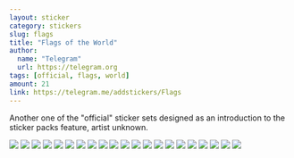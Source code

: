 ```yaml
---
layout: sticker
category: stickers
slug: flags
title: "Flags of the World"
author:
  name: "Telegram"
  url: https://telegram.org
tags: [official, flags, world]
amount: 21
link: https://telegram.me/addstickers/Flags
---
```


Another one of the "official" sticker sets designed as an introduction to the sticker packs feature, artist unknown.

<div class="stickers">
  <div class="stickers-preview">
    <img src="{{ site.baseurl }}/public/stickers/{{ page.slug }}/1.png" />
    <img src="{{ site.baseurl }}/public/stickers/{{ page.slug }}/2.png" />
    <img src="{{ site.baseurl }}/public/stickers/{{ page.slug }}/3.png" />
    <img src="{{ site.baseurl }}/public/stickers/{{ page.slug }}/4.png" />
    <img src="{{ site.baseurl }}/public/stickers/{{ page.slug }}/5.png" />
    <img src="{{ site.baseurl }}/public/stickers/{{ page.slug }}/6.png" />
    <img src="{{ site.baseurl }}/public/stickers/{{ page.slug }}/7.png" />
    <img src="{{ site.baseurl }}/public/stickers/{{ page.slug }}/8.png" />
    <img src="{{ site.baseurl }}/public/stickers/{{ page.slug }}/9.png" />
    <img src="{{ site.baseurl }}/public/stickers/{{ page.slug }}/10.png" />
    <img src="{{ site.baseurl }}/public/stickers/{{ page.slug }}/11.png" />
    <img src="{{ site.baseurl }}/public/stickers/{{ page.slug }}/12.png" />
    <img src="{{ site.baseurl }}/public/stickers/{{ page.slug }}/13.png" />
    <img src="{{ site.baseurl }}/public/stickers/{{ page.slug }}/14.png" />
    <img src="{{ site.baseurl }}/public/stickers/{{ page.slug }}/15.png" />
    <img src="{{ site.baseurl }}/public/stickers/{{ page.slug }}/16.png" />
    <img src="{{ site.baseurl }}/public/stickers/{{ page.slug }}/17.png" />
    <img src="{{ site.baseurl }}/public/stickers/{{ page.slug }}/18.png" />
    <img src="{{ site.baseurl }}/public/stickers/{{ page.slug }}/19.png" />
    <img src="{{ site.baseurl }}/public/stickers/{{ page.slug }}/20.png" />
    <img src="{{ site.baseurl }}/public/stickers/{{ page.slug }}/21.png" />
  </div>
</div>
